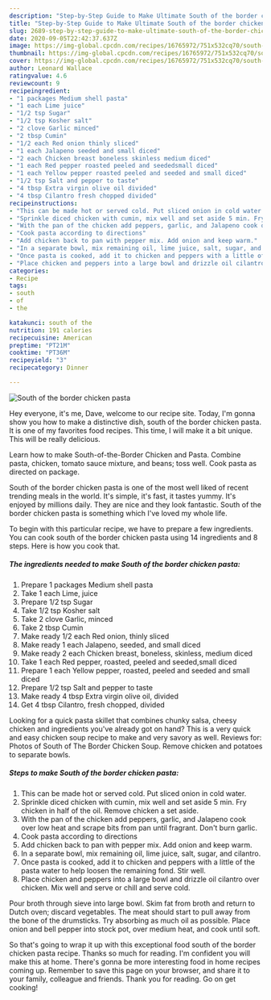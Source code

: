 ```yaml
---
description: "Step-by-Step Guide to Make Ultimate South of the border chicken pasta"
title: "Step-by-Step Guide to Make Ultimate South of the border chicken pasta"
slug: 2689-step-by-step-guide-to-make-ultimate-south-of-the-border-chicken-pasta
date: 2020-09-05T22:42:37.637Z
image: https://img-global.cpcdn.com/recipes/16765972/751x532cq70/south-of-the-border-chicken-pasta-recipe-main-photo.jpg
thumbnail: https://img-global.cpcdn.com/recipes/16765972/751x532cq70/south-of-the-border-chicken-pasta-recipe-main-photo.jpg
cover: https://img-global.cpcdn.com/recipes/16765972/751x532cq70/south-of-the-border-chicken-pasta-recipe-main-photo.jpg
author: Leonard Wallace
ratingvalue: 4.6
reviewcount: 9
recipeingredient:
- "1 packages Medium shell pasta"
- "1 each Lime juice"
- "1/2 tsp Sugar"
- "1/2 tsp Kosher salt"
- "2 clove Garlic minced"
- "2 tbsp Cumin"
- "1/2 each Red onion thinly sliced"
- "1 each Jalapeno seeded and small diced"
- "2 each Chicken breast boneless skinless medium diced"
- "1 each Red pepper roasted peeled and seededsmall diced"
- "1 each Yellow pepper roasted peeled and seeded and small diced"
- "1/2 tsp Salt and pepper to taste"
- "4 tbsp Extra virgin olive oil divided"
- "4 tbsp Cilantro fresh chopped divided"
recipeinstructions:
- "This can be made hot or served cold. Put sliced onion in cold water."
- "Sprinkle diced chicken with cumin, mix well and set aside 5 min. Fry chicken in half of the oil. Remove chicken a set aside."
- "With the pan of the chicken add peppers, garlic, and Jalapeno cook over low heat and scrape bits from pan until fragrant. Don&#39;t burn garlic."
- "Cook pasta according to directions"
- "Add chicken back to pan with pepper mix. Add onion and keep warm."
- "In a separate bowl, mix remaining oil, lime juice, salt, sugar, and cilantro."
- "Once pasta is cooked, add it to chicken and peppers with a little of the pasta water to help loosen the remaining fond. Stir well."
- "Place chicken and peppers into a large bowl and drizzle oil cilantro over chicken. Mix well and serve or chill and serve cold."
categories:
- Recipe
tags:
- south
- of
- the

katakunci: south of the 
nutrition: 191 calories
recipecuisine: American
preptime: "PT21M"
cooktime: "PT36M"
recipeyield: "3"
recipecategory: Dinner

---
```



![South of the border chicken pasta](https://img-global.cpcdn.com/recipes/16765972/751x532cq70/south-of-the-border-chicken-pasta-recipe-main-photo.jpg)

Hey everyone, it's me, Dave, welcome to our recipe site. Today, I'm gonna show you how to make a distinctive dish, south of the border chicken pasta. It is one of my favorites food recipes. This time, I will make it a bit unique. This will be really delicious.

Learn how to make South-of-the-Border Chicken and Pasta. Combine pasta, chicken, tomato sauce mixture, and beans; toss well. Cook pasta as directed on package.

South of the border chicken pasta is one of the most well liked of recent trending meals in the world. It's simple, it's fast, it tastes yummy. It's enjoyed by millions daily. They are nice and they look fantastic. South of the border chicken pasta is something which I've loved my whole life.


To begin with this particular recipe, we have to prepare a few ingredients. You can cook south of the border chicken pasta using 14 ingredients and 8 steps. Here is how you cook that.

<!--inarticleads1-->

##### The ingredients needed to make South of the border chicken pasta:

1. Prepare 1 packages Medium shell pasta
1. Take 1 each Lime, juice
1. Prepare 1/2 tsp Sugar
1. Take 1/2 tsp Kosher salt
1. Take 2 clove Garlic, minced
1. Take 2 tbsp Cumin
1. Make ready 1/2 each Red onion, thinly sliced
1. Make ready 1 each Jalapeno, seeded, and small diced
1. Make ready 2 each Chicken breast, boneless, skinless, medium diced
1. Take 1 each Red pepper, roasted, peeled and seeded,small diced
1. Prepare 1 each Yellow pepper, roasted, peeled and seeded and small diced
1. Prepare 1/2 tsp Salt and pepper to taste
1. Make ready 4 tbsp Extra virgin olive oil, divided
1. Get 4 tbsp Cilantro, fresh chopped, divided


Looking for a quick pasta skillet that combines chunky salsa, cheesy chicken and ingredients you&#39;ve already got on hand? This is a very quick and easy chicken soup recipe to make and very savory as well. Reviews for: Photos of South of The Border Chicken Soup. Remove chicken and potatoes to separate bowls. 

<!--inarticleads2-->

##### Steps to make South of the border chicken pasta:

1. This can be made hot or served cold. Put sliced onion in cold water.
1. Sprinkle diced chicken with cumin, mix well and set aside 5 min. Fry chicken in half of the oil. Remove chicken a set aside.
1. With the pan of the chicken add peppers, garlic, and Jalapeno cook over low heat and scrape bits from pan until fragrant. Don&#39;t burn garlic.
1. Cook pasta according to directions
1. Add chicken back to pan with pepper mix. Add onion and keep warm.
1. In a separate bowl, mix remaining oil, lime juice, salt, sugar, and cilantro.
1. Once pasta is cooked, add it to chicken and peppers with a little of the pasta water to help loosen the remaining fond. Stir well.
1. Place chicken and peppers into a large bowl and drizzle oil cilantro over chicken. Mix well and serve or chill and serve cold.


Pour broth through sieve into large bowl. Skim fat from broth and return to Dutch oven; discard vegetables. The meat should start to pull away from the bone of the drumsticks. Try absorbing as much oil as possible. Place onion and bell pepper into stock pot, over medium heat, and cook until soft. 

So that's going to wrap it up with this exceptional food south of the border chicken pasta recipe. Thanks so much for reading. I'm confident you will make this at home. There's gonna be more interesting food in home recipes coming up. Remember to save this page on your browser, and share it to your family, colleague and friends. Thank you for reading. Go on get cooking!
